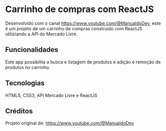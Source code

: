 # Carrinho de compras com ReactJS

  Desenvolvido com o canal https://www.youtube.com/@ManualdoDev, este é um projeto de um carrinho de compras construído com ReactJS utiliziando a API do Mercado Livre.
  
## Funcionalidades
Este app possibilita a busca e listagem de produtos e adição e remoção de produtos no carrinho.

## Tecnologias
HTML5, CSS3, API Mercado Livre e ReactJS

## Créditos
Projeto original de: https://www.youtube.com/@ManualdoDev
